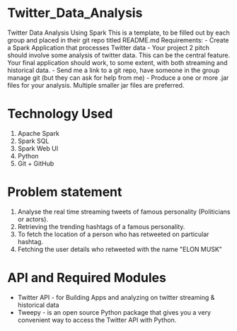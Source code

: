 # Twitter_Data_Analysis

Twitter Data Analysis Using Spark
This is a template, to be filled out by each group and placed in their git repo titled README.md Requirements: - Create a Spark Application that processes Twitter data - Your project 2 pitch should involve some analysis of twitter data. This can be the central feature. Your final application should work, to some extent, with both streaming and historical data. - Send me a link to a git repo, have someone in the group manage git (but they can ask for help from me) - Produce a one or more .jar files for your analysis. Multiple smaller jar files are preferred.

# Technology Used
1. Apache Spark
2. Spark SQL
3. Spark Web UI
4. Python
5. Git + GitHub

# Problem statement

1. Analyse the real time streaming tweets of famous personality (Politicians or actors).
2. Retrieving the trending hashtags of a famous personality.
3. To fetch the location of a person who has retweeted on particular hashtag.
4. Fetching the user details who retweeted with the name "ELON MUSK"

# API and Required Modules

- Twitter API - for Building Apps and analyzing on twitter streaming & historical data
- Tweepy - is an open source Python package that gives you a very convenient way to access the Twitter API with Python.

